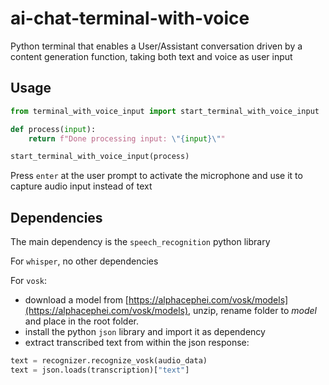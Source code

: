 # ai-chat-terminal-with-voice

Python terminal that enables a User/Assistant conversation driven by a content generation function, taking both text and voice as user input

## Usage

```python
from terminal_with_voice_input import start_terminal_with_voice_input

def process(input):
    return f"Done processing input: \"{input}\""

start_terminal_with_voice_input(process)
```
Press `enter` at the user prompt to activate the microphone and use it to capture audio input instead of text

## Dependencies

The main dependency is the `speech_recognition` python library

For `whisper`, no other dependencies

For `vosk`:

* download a model from [https://alphacephei.com/vosk/models](https://alphacephei.com/vosk/models), unzip, rename folder to *model* and place in the root folder.
* install the python `json` library and import it as dependency
* extract transcribed text from within the json response:

```python
text = recognizer.recognize_vosk(audio_data)
text = json.loads(transcription)["text"]
```


